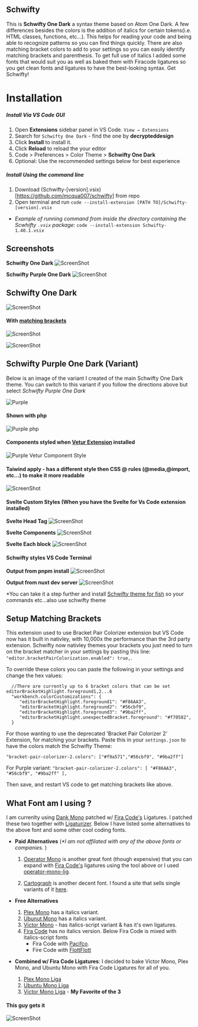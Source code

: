 ## Schwifty

This is **Schwifty One Dark** a syntax theme based on Atom One Dark. A few differences besides the colors is the addition of italics for certain tokens(i.e. HTML classes, functions, etc...). This helps for reading your code and being able to recognize patterns so you can find things quickly. There are also matching bracket colors to add to your settings so you can easily identify matching brackets and parenthesis. To get full use of italics I added some fonts that would suit you as well as baked them with Firacode ligatures so you get clean fonts and ligatures to have the best-looking syntax. Get Schwifty!

# Installation

##### Install Via VS Code GUI

1. Open **Extensions** sidebar panel in VS Code. `View → Extensions`
2. Search for `Schwifty One Dark` - find the one by **decrypteddesign**
3. Click **Install** to install it.
4. Click **Reload** to reload the your editor
5. Code > Preferences > Color Theme > **Schwifty One Dark**
6. Optional: Use the recommended settings below for best experience
 
##### Install Using the command line
1. Download (Schwifty-[version].vsix)[https://github.com/mcqua007/schwifty] from repo
2. Open terminal and run `code --install-extension [PATH TO]/Schwifty-[version].vsix`
- *Example of running command from inside the directory containing the Scwhifty `.vsix` package:*
   `code --install-extension Schwifty-1.40.1.vsix`
## Screenshots

**Schwifty One Dark**
![ScreenShot](/images/regular-close.png)

**Schwifty Purple One Dark**
![ScreenShot](/images/purple-close-matching.png)


## Schwifty One Dark ##
![ScreenShot](/images/import.png)


#### With [matching brackets](#setup-matching-brackets) ####

![ScreenShot](/images/regular-long.png)

![ScreenShot](/images/promises.png)

 ## Schwifty Purple One Dark (Variant) ##

 Below is an image of the variant I created of the main Schwifty One Dark theme. You can switch to this variant if you follow the directions above but select *Schwifty Purple One Dark*

 ![Purple](/images/purple-long-matching.png)
 
 #### Shown with php ####

 ![Purple php](/images/purple-variant-php-code-2.jpg)

 #### Components styled when [Vetur Extension](https://marketplace.visualstudio.com/items?itemName=octref.vetur) installed ####

 ![Purple Vetur Component Style](/images/vue-vetur-screenshot.jpg)

 #### Taiwind apply - has a different style then CSS @ rules (@media,@import, etc...) to make it more readable 
![ScreenShot](/images/purple-tailwind-apply.png)

#### Svelte Custom Styles (When you have the Svelte for Vs Code extension installed)

**Svelte Head Tag**
![ScreenShot](/images/svelte-head-tag.png)

**Svelte Components**
![ScreenShot](/images/svelte-components.png)

**Svelte Each block**
![ScreenShot](/images/svelte-each-block.png)

#### Schwifty styles VS Code Terminal


**Output from pnpm install**
![ScreenShot](/images/zsh-terminal-pnpm-install.jpg)

**Output from nuxt dev server**
![ScreenShot](/images/zsh-terminal-yarn-dev.jpg)

*You can take it a step further and install [Schwifty theme for fish](/terminal/fish_readme.md) so your commands etc...also use schwifty theme
## Setup Matching Brackets
This extension used to use Bracket Pair Colorizer extension but VS Code now has it built in nativley,
with 10,000x the performance than the 3rd party extension. Schwifty now nativley themes your brackets you just need
to turn on the bracket matcher in your settings by pasting this line: ` "editor.bracketPairColorization.enabled": true,`.

To override these colors you can paste the following in your settings and change the hex values: 
```
  //There are currently up to 6 bracket colors that can be set editorBracketHighlight.foreground1,2...6
  "workbench.colorCustomizations": {
     "editorBracketHighlight.foreground1": "#F86AA3",
     "editorBracketHighlight.foreground2": "#56cbf9",
     "editorBracketHighlight.foreground3": "#9ba2ff",
     "editorBracketHighlight.unexpectedBracket.foreground": "#f70582",
  }
```
For those wanting to use the deprecated 'Bracket Pair Colorizer 2' Extension, for matching your brackets. 
Paste this in your `settings.json` to have the colors match the Schwifty Theme:

`"bracket-pair-colorizer-2.colors": ["#f9a571","#56cbf9", "#9ba2ff"]`

For Purple variant: `"bracket-pair-colorizer-2.colors": [ "#F86AA3", "#56cbf9", "#9ba2ff" ],`

Then save, and restart VS code to get matching brackets like above.


## What Font am I using ?

 
 I am currenlty using [Dank Mono](https://dank.sh/) patched w/ [Fira Code's](https://github.com/tonsky/FiraCode) Ligatures. I patched these two together with [Ligaturizer](https://github.com/ToxicFrog/Ligaturizer). Below I have listed some alternatives to the above font and some other cool coding fonts.

 - **Paid Alternatives** (_*I am not affilated with any of the above fonts or companies._ )
    1. [Operator Mono](https://www.typography.com/fonts/operator/styles/operatormono) is another great font (though expensive) that you can expand with [Fira Code's](https://github.com/tonsky/FiraCode) ligatures using the tool above or I used [operator-mono-lig](https://github.com/kiliman/operator-mono-lig). 
 
    2. [Cartograph](https://connary.com/cartograph.html) is another decent font. I found a site that sells single variants of it [here](https://www.myfonts.com/fonts/connary-fagen/cartograph-cf/).
 
      
 
 - **Free Alternatives**
   1. [Plex Mono](https://fonts.google.com/specimen/IBM+Plex+Mono) has a italics variant. 
   2. [Ubunut Mono](https://fonts.google.com/specimen/Ubuntu+Mono) has a italics variant.
   3. [Victor Mono](https://rubjo.github.io/victor-mono/) - has italics-script variant & has it's own ligatures.
   4. [Fira Code](https://github.com/tonsky/FiraCode) has no italics version. Below Fira Code is mixed with italics-script fonts
        -  Fira Code with [Pacifco](https://github.com/kosimst/Firicico). 
        -  Fire Code with [FlottFlott](https://github.com/kosimst/FiraFlott)  

 - **Combined w/ Fira Code Ligatures**: I decided to bake Victor Mono, Plex Mono, and Ubuntu Mono with Fira Code Ligatures for all of you.
      1. [Plex Mono Liga](https://github.com/mcqua007/schwifty/tree/master/coding-fonts/Plex-Mono-Liga(FIra%20Code%20Ligatures))
      2. [Ubuntu Mono Liga](https://github.com/mcqua007/schwifty/tree/master/coding-fonts/Ubuntu-Mono-Liga(Fira%20Code%20Ligatures))
      3. [Victor Mono Liga](https://github.com/mcqua007/schwifty/tree/master/coding-fonts/Victor-Mono-Liga(Fira%20Code%20Ligatures)) - **My Favorite of the 3**
      
 #### This guy gets it ####

![ScreenShot](/images/rick-gets-schwifty.jpg)
